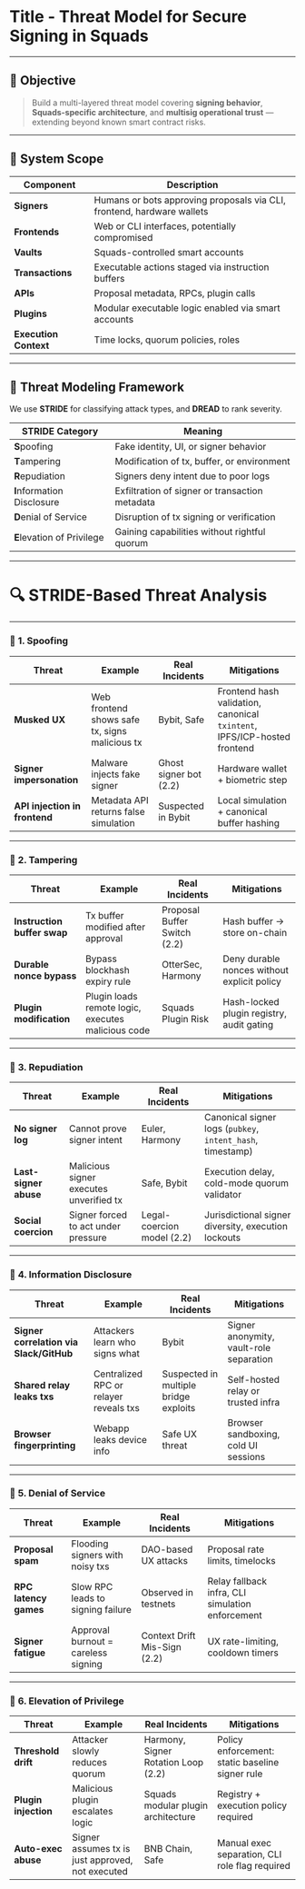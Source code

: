 # Title - Threat Model for Secure Signing in Squads

---

## 🧭 Objective

> Build a multi-layered threat model covering **signing behavior**, **Squads-specific architecture**, and **multisig operational trust** — extending beyond known smart contract risks.

---

## 🧱 System Scope

| Component             | Description                                                            |
| --------------------- | ---------------------------------------------------------------------- |
| **Signers**           | Humans or bots approving proposals via CLI, frontend, hardware wallets |
| **Frontends**         | Web or CLI interfaces, potentially compromised                         |
| **Vaults**            | Squads-controlled smart accounts                                       |
| **Transactions**      | Executable actions staged via instruction buffers                      |
| **APIs**              | Proposal metadata, RPCs, plugin calls                                  |
| **Plugins**           | Modular executable logic enabled via smart accounts                    |
| **Execution Context** | Time locks, quorum policies, roles                                     |

---

## 🧠 Threat Modeling Framework

We use **STRIDE** for classifying attack types, and **DREAD** to rank severity.

| STRIDE Category            | Meaning                                        |
| -------------------------- | ---------------------------------------------- |
| **S**poofing               | Fake identity, UI, or signer behavior          |
| **T**ampering              | Modification of tx, buffer, or environment     |
| **R**epudiation            | Signers deny intent due to poor logs           |
| **I**nformation Disclosure | Exfiltration of signer or transaction metadata |
| **D**enial of Service      | Disruption of tx signing or verification       |
| **E**levation of Privilege | Gaining capabilities without rightful quorum   |

---

# 🔍 STRIDE-Based Threat Analysis

---

### 🧠 **1. Spoofing**

| Threat                        | Example                                        | Real Incidents         | Mitigations                                                              |
| ----------------------------- | ---------------------------------------------- | ---------------------- | ------------------------------------------------------------------------ |
| **Musked UX**                 | Web frontend shows safe tx, signs malicious tx | Bybit, Safe            | Frontend hash validation, canonical `txintent`, IPFS/ICP-hosted frontend |
| **Signer impersonation**      | Malware injects fake signer                    | Ghost signer bot (2.2) | Hardware wallet + biometric step                                         |
| **API injection in frontend** | Metadata API returns false simulation          | Suspected in Bybit     | Local simulation + canonical buffer hashing                              |

---

### 🧠 **2. Tampering**

| Threat                      | Example                                            | Real Incidents               | Mitigations                                 |
| --------------------------- | -------------------------------------------------- | ---------------------------- | ------------------------------------------- |
| **Instruction buffer swap** | Tx buffer modified after approval                  | Proposal Buffer Switch (2.2) | Hash buffer → store on-chain                |
| **Durable nonce bypass**    | Bypass blockhash expiry rule                       | OtterSec, Harmony            | Deny durable nonces without explicit policy |
| **Plugin modification**     | Plugin loads remote logic, executes malicious code | Squads Plugin Risk           | Hash-locked plugin registry, audit gating   |

---

### 🧠 **3. Repudiation**

| Threat                | Example                                 | Real Incidents             | Mitigations                                                |
| --------------------- | --------------------------------------- | -------------------------- | ---------------------------------------------------------- |
| **No signer log**     | Cannot prove signer intent              | Euler, Harmony             | Canonical signer logs (`pubkey`, `intent_hash`, timestamp) |
| **Last-signer abuse** | Malicious signer executes unverified tx | Safe, Bybit                | Execution delay, cold-mode quorum validator                |
| **Social coercion**   | Signer forced to act under pressure     | Legal-coercion model (2.2) | Jurisdictional signer diversity, execution lockouts        |

---

### 🧠 **4. Information Disclosure**

| Threat                                  | Example                                | Real Incidents                        | Mitigations                             |
| --------------------------------------- | -------------------------------------- | ------------------------------------- | --------------------------------------- |
| **Signer correlation via Slack/GitHub** | Attackers learn who signs what         | Bybit                                 | Signer anonymity, vault-role separation |
| **Shared relay leaks txs**              | Centralized RPC or relayer reveals txs | Suspected in multiple bridge exploits | Self-hosted relay or trusted infra      |
| **Browser fingerprinting**              | Webapp leaks device info               | Safe UX threat                        | Browser sandboxing, cold UI sessions    |

---

### 🧠 **5. Denial of Service**

| Threat                | Example                             | Real Incidents               | Mitigations                                      |
| --------------------- | ----------------------------------- | ---------------------------- | ------------------------------------------------ |
| **Proposal spam**     | Flooding signers with noisy txs     | DAO-based UX attacks         | Proposal rate limits, timelocks                  |
| **RPC latency games** | Slow RPC leads to signing failure   | Observed in testnets         | Relay fallback infra, CLI simulation enforcement |
| **Signer fatigue**    | Approval burnout = careless signing | Context Drift Mis-Sign (2.2) | UX rate-limiting, cooldown timers                |

---

### 🧠 **6. Elevation of Privilege**

| Threat               | Example                                          | Real Incidents                      | Mitigations                                     |
| -------------------- | ------------------------------------------------ | ----------------------------------- | ----------------------------------------------- |
| **Threshold drift**  | Attacker slowly reduces quorum                   | Harmony, Signer Rotation Loop (2.2) | Policy enforcement: static baseline signer rule |
| **Plugin injection** | Malicious plugin escalates logic                 | Squads modular plugin architecture  | Registry + execution policy required            |
| **Auto-exec abuse**  | Signer assumes tx is just approved, not executed | BNB Chain, Safe                     | Manual exec separation, CLI role flag required  |
